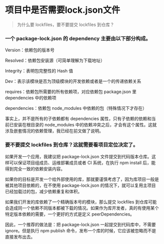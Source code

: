 # 项目中是否需要lock.json文件

>  为什么要 lockfiles，要不要提交 lockfiles 到仓库？

### 一个 package-lock.json 的 dependency 主要由以下部分构成。

Version：依赖包的版本号

Resolved：依赖包安装源（可简单理解为下载地址）

Integrity：表明包完整性的 Hash 值

Dev：表示该模块是否为顶级模块的开发依赖或者是一个的传递依赖关系

requires：依赖包所需要的所有依赖项，对应依赖包 package.json 里 dependencies 中的依赖项

dependencies：依赖包 node_modules 中依赖的包（特殊情况下才存在）

事实上，并不是所有的子依赖都有 dependencies 属性，只有子依赖的依赖和当前已安装在根目录的 node_modules 中的依赖冲突之后，才会有这个属性。这就涉及嵌套情况的依赖管理，我已经在前文做了说明。

### 要不要提交 lockfiles 到仓库？这就需要看项目定位决定了。

如果开发一个应用，我建议把 package-lock.json 文件提交到代码版本仓库。这样可以保证项目组成员、运维部署成员或者 CI 系统，在执行 npm install 后，能得到完全一致的依赖安装内容。

如果你的目标是开发一个给外部使用的库，那就要谨慎考虑了，因为库项目一般是被其他项目依赖的，在不使用 package-lock.json 的情况下，就可以复用主项目已经加载过的包，减少依赖重复和体积。

如果我们开发的库依赖了一个精确版本号的模块，那么提交 lockfiles 到仓库可能会造成同一个依赖不同版本都被下载的情况。如果作为库开发者，真的有使用某个特定版本依赖的需要，一个更好的方式是定义 peerDependencies。

因此，一个推荐的做法是：把 package-lock.json 一起提交到代码库中，不需要 ignore。但是执行 npm publish 命令，发布一个库的时候，它应该被忽略而不是直接发布出去。